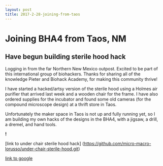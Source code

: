 ```yaml
---
layout: post
title: 2017-2-28-joining-from-taos
---
```


# Joining BHA4 from Taos, NM

## Have begun building sterile hood hack

Logging in from the far Northern New Mexico outpost. Excited to be part of this international group of biohackers. Thanks for sharing all of the knowledge Pieter and Biohack Academy, for making this community thrive! 

I have started a hacked/artsy version of the sterile hood using a Holmes air purifier that arrived last week and a wooden chair for the frame. I have also ordered supplies for the incubator and found some old cameras (for the compound microscope design) at a thrift store in Taos.

Unfortunately the maker space in Taos is not up and fully running yet, so I am building my own hacks of the designs in the BHA4, with a jigsaw, a drill, a dremel, and hand tools.

**!**

[link to under chair sterile hood hack] (https://github.com/micro-macro-lorusso/under-chair-sterile-hood.git)

[link to google](www.google.com)
